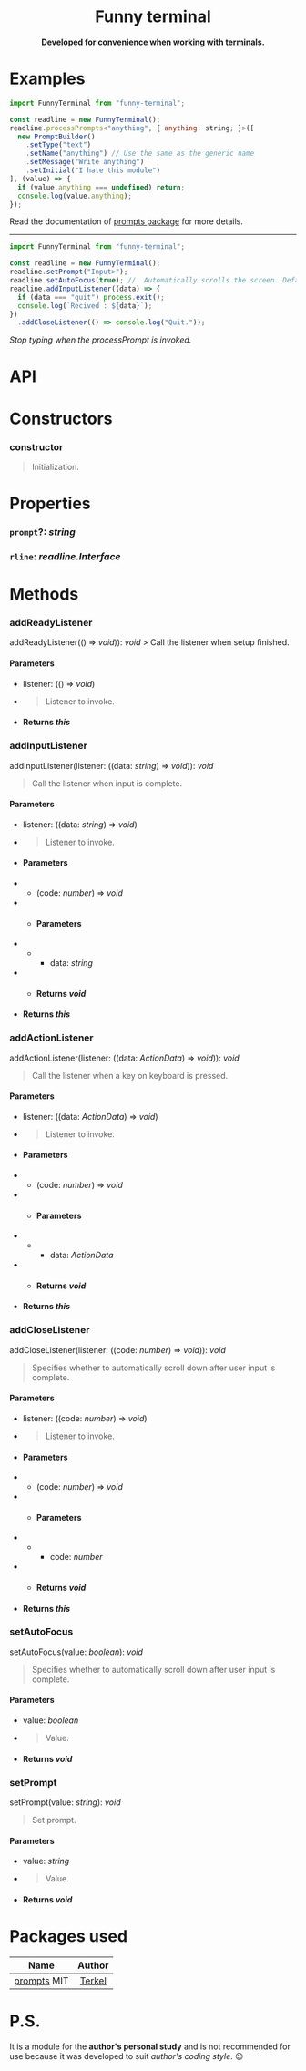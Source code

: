 <h1 align="center">Funny terminal</h1>

<p align="center">
  <b>Developed for convenience when working with terminals.</b>
</p>

# Examples
```js
import FunnyTerminal from "funny-terminal";

const readline = new FunnyTerminal();
readline.processPrompts<"anything", { anything: string; }>([
  new PromptBuilder()
    .setType("text")
    .setName("anything") // Use the same as the generic name
    .setMessage("Write anything")
    .setInitial("I hate this module")
], (value) => {
  if (value.anything === undefined) return;
  console.log(value.anything);
});
```

Read the documentation of [prompts package](https://npmjs.com/package/prompts) for more details.
** **
```js
import FunnyTerminal from "funny-terminal";

const readline = new FunnyTerminal();
readline.setPrompt("Input>");
readline.setAutoFocus(true); //  Automatically scrolls the screen. Default value is `true`.
readline.addInputListener((data) => {
  if (data === "quit") process.exit();
  console.log(`Recived : ${data}`);
})
  .addCloseListener(() => console.log("Quit."));
```

*Stop typing when the processPrompt is invoked.*

# API
<h1>Constructors</h1>

<h3>constructor</h3>

> Initialization.

<h1>Properties</h1>

<h3><code>prompt</code>?: <i>string</i></h3>
<h3><code>rline</code>: <i>readline.Interface</i></h3>

<h1>Methods</h1>

<h3>addReadyListener</h3>
<span>addReadyListener(() => <i>void</i>)): <i>void</i></span>
> Call the listener when setup finished.

<h4>Parameters</h4>

- listener: (() => <i>void</i>)
- > Listener to invoke.
- <h4>Returns <i>this</i></h4>

<h3>addInputListener</h3>
<span>addInputListener(listener: ((data: <i>string</i>) => <i>void</i>)): <i>void</i></span>

> Call the listener when input is complete.
<h4>Parameters</h4>

- listener: ((data: <i>string</i>) => <i>void</i>)
- > Listener to invoke.
- <h4>Parameters</h4>
- - (code: <i>number</i>) => <i>void</i>
- - <h4>Parameters</h4>
- - - data: <i>string</i>
- - <h4>Returns <i>void</i></h4>
- <h4>Returns <i>this</i></h4>  

<h3>addActionListener</h3>
<span>addActionListener(listener: ((data: <i>ActionData</i>) => <i>void</i>)): <i>void</i></span>

> Call the listener when a key on keyboard is pressed.
<h4>Parameters</h4>

- listener: ((data: <i>ActionData</i>) => <i>void</i>)
- > Listener to invoke.
- <h4>Parameters</h4>
- - (code: <i>number</i>) => <i>void</i>
- - <h4>Parameters</h4>
- - - data: <i>ActionData</i>
- - <h4>Returns <i>void</i></h4>
- <h4>Returns <i>this</i></h4>  

<h3>addCloseListener</h3>
<span>addCloseListener(listener: ((code: <i>number</i>) => <i>void</i>)): <i>void</i></span>

> Specifies whether to automatically scroll down after user input is complete.
<h4>Parameters</h4>

- listener: ((code: <i>number</i>) => <i>void</i>)
- > Listener to invoke.
- <h4>Parameters</h4>
- - (code: <i>number</i>) => <i>void</i>
- - <h4>Parameters</h4>
- - - code: <i>number</i>
- - <h4>Returns <i>void</i></h4>
- <h4>Returns <i>this</i></h4>

<h3>setAutoFocus</h3>
<span>setAutoFocus(value: <i>boolean</i>): <i>void</i></span>

> Specifies whether to automatically scroll down after user input is complete.
<h4>Parameters</h4>

- value: <i>boolean</i>
- > Value.
- <h4>Returns <i>void</i></h4>

<h3>setPrompt</h3>
<span>setPrompt(value: <i>string</i>): <i>void</i></span>

> Set prompt.
<h4>Parameters</h4>

- value: <i>string</i>
- > Value.
- <h4>Returns <i>void</i></h4>

# Packages used
|Name              |Author            |
|:----------------:|:----------------:|
|[prompts](https://npmjs.com/package/prompts)  MIT|[Terkel](https://github.com/terkelg)|

# P.S.
It is a module for the **author's personal study** and is not recommended for use because it was developed to suit *author's coding style*. 😉

